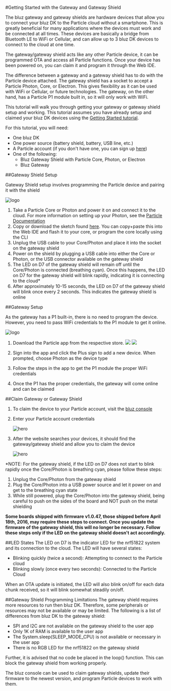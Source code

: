 #Getting Started with the Gateway and Gateway Shield

The bluz gateway and gateway shields are hardware devices that allow you to connect your bluz DK to the Particle cloud without a smartphone.
This is greatly beneficial for many applications where the devices must work and be connected at all times. These devices are basically
a bridge from Bluetooth LE to WiFi or Cellular, and can allow up to 3 bluz DK devices to connect to the cloud at one time.

The gateway/gateway shield acts like any other Particle device, it can be programmed OTA and access all Particle functions. Once your device
has been powered on, you can claim it and program it through the Web IDE.

The difference between a gateway and a gateway shield has to do with the Particle device attached. The gateway shield has a socket to accept
a Particle Photon, Core, or Electron. This gives flexibility as it can be used with WiFi or Cellular, or future technologies. The gateway, on
the other hand, has a Particle P1 module built in, so it will only work with WiFi.

This tutorial will walk you through getting your gateway or gateway shield setup and working. This tutorial assumes you have already
setup and claimed your bluz DK devices using the [Getting Started tutorial](../tutorials/getting_started.md).

For this tutorial, you will need:

- One bluz DK
- One power source (battery shield, battery, USB line, etc.)
- A Particle account (if you don't have one, you can sign up [here](https://dashboard.particle.io/login))
- One of the following:
    - Bluz Gateway Shield with Particle Core, Photon, or Electron
    - Bluz Gateway

##Gateway Shield Setup

Gateway Shield setup involves programming the Particle device and pairing it with the shield

![logo](/img/gw_shield.png)

1. Take a Particle Core or Photon and power it on and connect it to the cloud. For more information on setting up your Photon, see the [Particle Documentation](https://docs.particle.io/guide/getting-started/start/photon/#connect-your-photon)
2. Copy or download the sketch found [here](https://github.com/bluzDK/particle-gateway-shield-code). You can copy+paste this into the Web IDE  and flash it to your core, or program the core locally using the CLI
3. Unplug the USB cable to your Core/Photon and place it into the socket on the gateway shield
4. Power on the shield by plugging a USB cable into either the Core or Photon, or the USB connector available on the gateway shield
5. The LED on D7 of the gateway shield will remain off until the Core/Photon is connected (breathing cyan). Once this happens, the LED on D7 for the gateway shield will blink rapidly, indicating it is connecting to the cloud*
6. After approximately 10-15 seconds, the LED on D7 of the gateway shield will blink once every 2 seconds. This indicates the gateway shield is online

##Gateway Setup

As the gateway has a P1 built-in, there is no need to program the device. However, you need to pass WiFi credentials to the P1 module to get it online.

![logo](/img/gw.png)

1. Download the Particle app from the respective store.
[<img src="/img/app_store_logo.png">](https://itunes.apple.com/us/app/particle-build-photon-electron/id991459054?mt=8)
[<img src="/img/google-play-badge.png">](https://play.google.com/store/apps/details?id=io.particle.android.app&hl=en)

2. Sign into the app and click the Plus sign to add a new device. When prompted, choose Photon as the device type
3. Follow the steps in the app to get the P1 module the proper WiFi credentials
4. Once the P1 has the proper credentials, the gateway will come online and can be claimed

##Claim Gateway or Gateway Shield

1. To claim the device to your Particle account, visit the [bluz console](http://console.bluz.io/)
2. Enter your Particle account credentials

    ![hero](/img/console_login_ss.png)

3. After the website searches your devices, it should find the gateway/gateway shield and allow you to claim the device

    ![hero](/img/console_claim_ss.png)


*NOTE: For the gateway shield, if the LED on D7 does not start to blink rapidly once the Core/Photon is breathing cyan, please follow these steps:

1. Unplug the Core/Photon from the gateway shield
2. Plug the Core/Photon into a USB power source and let it power on and get to the breathing cyan state
3. While still powered, plug the Core/Photon into the gateway shield, being careful to push on the sides of the board and NOT push on the metal shielding

**Some boards shipped with firmware v1.0.47, those shipped before April 18th, 2016, may require these steps to connect. Once you update the firmware
of the gateway shield, this will no longer be necessary. Follow these steps only if the LED on the gateway shield doesn't act accordingly.**

##LED States
The LED on D7 is the indicator LED for the nrf51822 system and its connection to the cloud. The LED will have several states:
- Blinking quickly (twice a second): Attempting to connect to the Particle cloud
- Blinking slowly (once every two seconds): Connected to the Particle Cloud

When an OTA update is initiated, the LED will also blink on/off for each data chunk received, so it will blink somewhat steadily on/off.


##Gateway Shield Programming Limitations
The gateway shield requires more resources to run then bluz DK. Therefore, some peripherals or resources may not be available or may be limited.
The following is a list of differences from bluz DK to the gateway shield:
- SPI and I2C are not available on the gateway shield to the user app
- Only 1K of RAM is available to the user app
- The System.sleep(SLEEP_MODE_CPU) is not available or necessary in the user app
- There is no RGB LED for the nrf51822 on the gateway shield

Further, it is advised that no code be placed in the loop() function. This can block the gateway shield from working properly.

The bluz console can be used to claim gateway shields, update their firmware to the newest version, and program Particle devices to work with them.